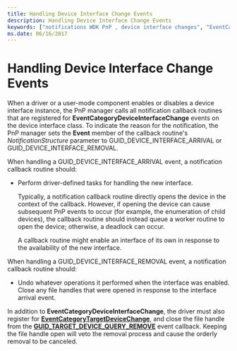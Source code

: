 ```yaml
---
title: Handling Device Interface Change Events
description: Handling Device Interface Change Events
keywords: ["notifications WDK PnP , device interface changes", "EventCategoryDeviceInterfaceChange notification", "device interface change notifications WDK PnP"]
ms.date: 06/16/2017
---
```


# Handling Device Interface Change Events

When a driver or a user-mode component enables or disables a device interface instance, the PnP manager calls all notification callback routines that are registered for **EventCategoryDeviceInterfaceChange** events on the device interface class. To indicate the reason for the notification, the PnP manager sets the **Event** member of the callback routine's *NotificationStructure* parameter to GUID\_DEVICE\_INTERFACE\_ARRIVAL or GUID\_DEVICE\_INTERFACE\_REMOVAL.

When handling a GUID\_DEVICE\_INTERFACE\_ARRIVAL event, a notification callback routine should:

-   Perform driver-defined tasks for handling the new interface.

    Typically, a notification callback routine directly opens the device in the context of the callback. However, if opening the device can cause subsequent PnP events to occur (for example, the enumeration of child devices), the callback routine should instead queue a worker routine to open the device; otherwise, a deadlock can occur.

    A callback routine might enable an interface of its own in response to the availability of the new interface.

When handling a GUID\_DEVICE\_INTERFACE\_REMOVAL event, a notification callback routine should:

-   Undo whatever operations it performed when the interface was enabled. Close any file handles that were opened in response to the interface arrival event.

In addition to **EventCategoryDeviceInterfaceChange**, the driver must also register for [**EventCategoryTargetDeviceChange**](using-pnp-target-device-change-notification.md), and close the file handle from the [**GUID\_TARGET\_DEVICE\_QUERY\_REMOVE**](handling-a-guid-target-device-query-remove-event.md) event callback. Keeping the file handle open will veto the removal process and cause the orderly removal to be canceled.
